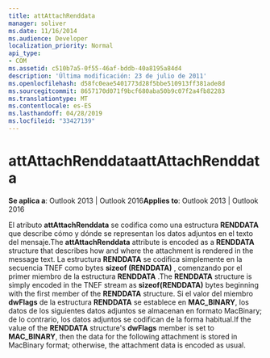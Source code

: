 ```yaml
---
title: attAttachRenddata
manager: soliver
ms.date: 11/16/2014
ms.audience: Developer
localization_priority: Normal
api_type:
- COM
ms.assetid: c510b7a5-0f55-46af-bddb-40a8195a84d4
description: 'Última modificación: 23 de julio de 2011'
ms.openlocfilehash: d58fc0eae5401773d28f5bbe510913ff381ade8d
ms.sourcegitcommit: 8657170d071f9bcf680aba50b9c07f2a4fb82283
ms.translationtype: MT
ms.contentlocale: es-ES
ms.lasthandoff: 04/28/2019
ms.locfileid: "33427139"
---
```

# <a name="attattachrenddata"></a><span data-ttu-id="cec6f-103">attAttachRenddata</span><span class="sxs-lookup"><span data-stu-id="cec6f-103">attAttachRenddata</span></span>

  
  
<span data-ttu-id="cec6f-104">**Se aplica a**: Outlook 2013 | Outlook 2016</span><span class="sxs-lookup"><span data-stu-id="cec6f-104">**Applies to**: Outlook 2013 | Outlook 2016</span></span> 
  
<span data-ttu-id="cec6f-105">El atributo **attAttachRenddata** se codifica como una estructura **RENDDATA** que describe cómo y dónde se representan los datos adjuntos en el texto del mensaje.</span><span class="sxs-lookup"><span data-stu-id="cec6f-105">The **attAttachRenddata** attribute is encoded as a **RENDDATA** structure that describes how and where the attachment is rendered in the message text.</span></span> <span data-ttu-id="cec6f-106">La estructura **RENDDATA** se codifica simplemente en la secuencia TNEF como bytes **sizeof (RENDDATA)** , comenzando por el primer miembro de la estructura **RENDDATA** .</span><span class="sxs-lookup"><span data-stu-id="cec6f-106">The **RENDDATA** structure is simply encoded in the TNEF stream as **sizeof(RENDDATA)** bytes beginning with the first member of the **RENDDATA** structure.</span></span> <span data-ttu-id="cec6f-107">Si el valor del miembro **dwFlags** de la estructura **RENDDATA** se establece en **MAC_BINARY**, los datos de los siguientes datos adjuntos se almacenan en formato MacBinary; de lo contrario, los datos adjuntos se codifican de la forma habitual.</span><span class="sxs-lookup"><span data-stu-id="cec6f-107">If the value of the **RENDDATA** structure's **dwFlags** member is set to **MAC_BINARY**, then the data for the following attachment is stored in MacBinary format; otherwise, the attachment data is encoded as usual.</span></span>
  

